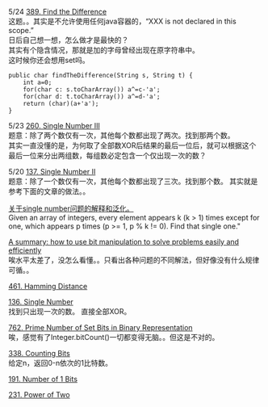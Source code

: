 5/24 [389. Find the Difference]()<br>
这题。。其实是不允许使用任何java容器的，“XXX is not declared in this scope.”<br>
日后自己想一想，怎么做才是最快的？<Br>
其实有个隐含情况，那就是加的字母曾经出现在原字符串中。<br>
这时候你还会想用set吗。
```
public char findTheDifference(String s, String t) {
    int a=0;
    for(char c: s.toCharArray()) a^=c-'a';
    for(char d: t.toCharArray()) a^=d-'a';
    return (char)(a+'a');
}
```

5/23 [260. Single Number III](https://leetcode.com/problems/single-number-iii//description/)<br>
题意：除了两个数仅有一次，其他每个数都出现了两次。找到那两个数。<br>
其实一直没懂的是，为何取了全部数XOR后结果的最后一位后，就可以根据这个最后一位来分出两组数，每组数必定包含一个仅出现一次的数？

5/20 [137. Single Number II](https://leetcode.com/problems/single-number-ii/description/)<br>
题意：除了一个数仅有一次，其他每个数都出现了三次。找到那个数。
其实就是参考下面的文章的做法。。

[关于single number问题的解释和泛化。](https://leetcode.com/problems/single-number-ii/discuss/43295/Detailed-explanation-and-generalization-of-the-bitwise-operation-method-for-single-numbers)<br>
Given an array of integers, every element appears k (k > 1) times except for one, which appears p times (p >= 1, p % k != 0). Find that single one."<br>

[A summary: how to use bit manipulation to solve problems easily and efficiently](https://leetcode.com/problems/sum-of-two-integers/discuss/84278/A-summary:-how-to-use-bit-manipulation-to-solve-problems-easily-and-efficiently)<br>
唉水平太差了，没怎么看懂。。只看出各种问题的不同解法，但好像没有什么规律可循。。

[461. Hamming Distance](https://leetcode.com/problems/hamming-distance/description/)<br>

[136. Single Number](https://leetcode.com/problems/single-number/description/)<br>
找到只出现一次的数。
直接全部XOR。

[762. Prime Number of Set Bits in Binary Representation](https://leetcode.com/problems/prime-number-of-set-bits-in-binary-representation/description/)<br>
唉，感觉有了Integer.bitCount()一切都变得无脑。。但这是不对的。

[338. Counting Bits](https://leetcode.com/problems/counting-bits/description/)<br>
给定n，返回0-n依次的1比特数。

[191. Number of 1 Bits](https://leetcode.com/problems/number-of-1-bits/description/)<br>

[231. Power of Two](https://leetcode.com/problems/power-of-two/description/)<br>

